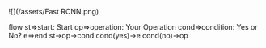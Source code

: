 ![](/assets/Fast RCNN.png)

flow
st=>start: Start
op=>operation: Your Operation
cond=>condition: Yes or No?
e=>end
st->op->cond
cond(yes)->e
cond(no)->op